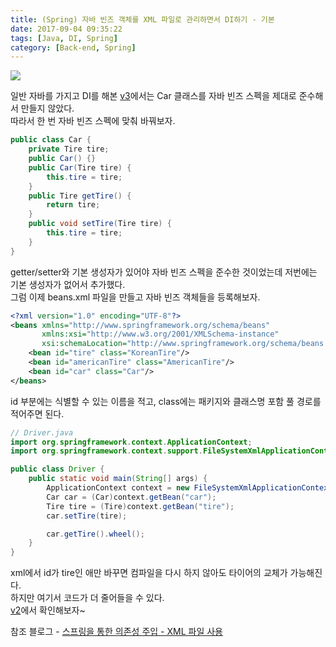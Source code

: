 ```yaml
---
title: (Spring) 자바 빈즈 객체를 XML 파일로 관리하면서 DI하기 - 기본
date: 2017-09-04 09:35:22
tags: [Java, DI, Spring]
category: [Back-end, Spring]
---
```

![](thumb.png)

일반 자바를 가지고 DI를 해본 [v3](/2017/09/04/di-v3/)에서는 Car 클래스를 자바 빈즈 스펙을 제대로 준수해서 만들지 않았다.  
따라서 한 번 자바 빈즈 스펙에 맞춰 바꿔보자.  
```java
public class Car {
    private Tire tire;
    public Car() {}
    public Car(Tire tire) {
        this.tire = tire; 
    }
    public Tire getTire() {
        return tire;
    }
    public void setTire(Tire tire) {
        this.tire = tire;
    }
}
```
getter/setter와 기본 생성자가 있어야 자바 빈즈 스펙을 준수한 것이었는데 저번에는 기본 생성자가 없어서 추가했다.  
그럼 이제 beans.xml 파일을 만들고 자바 빈즈 객체들을 등록해보자.  
```xml
<?xml version="1.0" encoding="UTF-8"?>
<beans xmlns="http://www.springframework.org/schema/beans"
       xmlns:xsi="http://www.w3.org/2001/XMLSchema-instance"
       xsi:schemaLocation="http://www.springframework.org/schema/beans http://www.springframework.org/schema/beans/spring-beans.xsd">
    <bean id="tire" class="KoreanTire"/>
    <bean id="americanTire" class="AmericanTire"/>
    <bean id="car" class="Car"/>
</beans>
```

id 부분에는 식별할 수 있는 이름을 적고, class에는 패키지와 클래스명 포함 풀 경로를 적어주면 된다.  

```java
// Driver.java
import org.springframework.context.ApplicationContext;
import org.springframework.context.support.FileSystemXmlApplicationContext;

public class Driver {
    public static void main(String[] args) {
        ApplicationContext context = new FileSystemXmlApplicationContext("/src/beans.xml");
        Car car = (Car)context.getBean("car");
        Tire tire = (Tire)context.getBean("tire");
        car.setTire(tire);

        car.getTire().wheel();
    }
}
```
xml에서 id가 tire인 애만 바꾸면 컴파일을 다시 하지 않아도 타이어의 교체가 가능해진다.  
하지만 여기서 코드가 더 줄어들을 수 있다.  
[v2](/2017/09/05/spring-di-v2/)에서 확인해보자~  

참조 블로그 - [스프링을 통한 의존성 주입 - XML 파일 사용](http://expert0226.tistory.com/192)